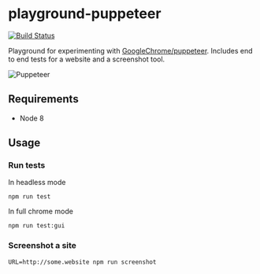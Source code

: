 # playground-puppeteer
[![Build Status](https://travis-ci.org/UsainBloot/playground-puppeteer.svg?branch=master)](https://travis-ci.org/UsainBloot/playground-puppeteer)

Playground for experimenting with [GoogleChrome/puppeteer](https://github.com/GoogleChrome/puppeteer).
Includes end to end tests for a website and a screenshot tool.

![Puppeteer](https://user-images.githubusercontent.com/10379601/29446482-04f7036a-841f-11e7-9872-91d1fc2ea683.png)

## Requirements
* Node 8

## Usage
### Run tests
In headless mode
```
npm run test
```

In full chrome mode
```
npm run test:gui
```

### Screenshot a site
```
URL=http://some.website npm run screenshot
```
